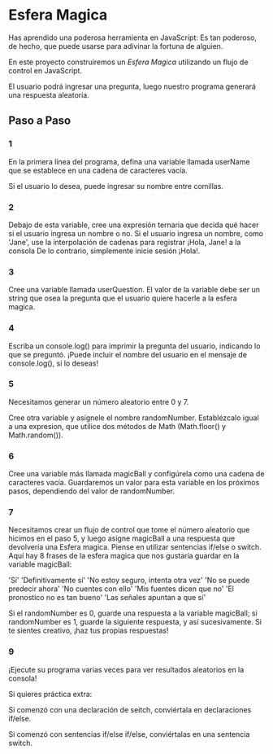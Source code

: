 # Esfera Magica

Has aprendido una poderosa herramienta en JavaScript: Es tan poderoso, de hecho, que puede usarse para adivinar la fortuna de alguien.

En este proyecto construiremos un *Esfera Magica* utilizando un flujo de control en JavaScript.

El usuario podrá ingresar una pregunta, luego nuestro programa generará una respuesta aleatoria.

## Paso a Paso

### 1 

En la primera línea del programa, defina una variable llamada userName que se establece en una cadena de caracteres vacía.

Si el usuario lo desea, puede ingresar su nombre entre comillas.

### 2

Debajo de esta variable, cree una expresión ternaria que decida qué hacer si el usuario ingresa un nombre o no. Si el usuario ingresa un nombre, como 'Jane', use la interpolación de cadenas para registrar ¡Hola, Jane! a la consola De lo contrario, simplemente inicie sesión ¡Hola!.

### 3

Cree una variable llamada userQuestion. El valor de la variable debe ser un string que osea la pregunta que el usuario quiere hacerle a la esfera magica.

### 4

Escriba un console.log() para imprimir la pregunta del usuario, indicando lo que se preguntó. ¡Puede incluir el nombre del usuario en el mensaje de console.log(), si lo deseas!

### 5

Necesitamos generar un número aleatorio entre 0 y 7.

Cree otra variable y asígnele el nombre randomNumber. Establézcalo igual a una expresion, que utilice dos métodos de Math (Math.floor() y Math.random()).

### 6

Cree una variable más llamada magicBall y configúrela como una cadena de caracteres vacía. Guardaremos un valor para esta variable en los próximos pasos, dependiendo del valor de randomNumber.

### 7

Necesitamos crear un flujo de control que tome el número aleatorio que hicimos en el paso 5, y luego asigne magicBall a una respuesta que devolvería una Esfera magica. Piense en utilizar sentencias if/else o switch. Aquí hay 8 frases de la esfera magica que nos gustaría guardar en la variable magicBall:

'Sí'
'Definitivamente sí'
'No estoy seguro, intenta otra vez'
'No se puede predecir ahora'
'No cuentes con ello'
'Mis fuentes dicen que no'
'El pronostico no es tan bueno'
'Las señales apuntan a que sí'

Si el randomNumber es 0, guarde una respuesta a la variable magicBall; si randomNumber es 1, guarde la siguiente respuesta, y así sucesivamente. Si te sientes creativo, ¡haz tus propias respuestas!

### 9

¡Ejecute su programa varias veces para ver resultados aleatorios en la consola!

Si quieres práctica extra:

Si comenzó con una declaración de seitch, conviértala en declaraciones if/else.

Si comenzó con sentencias if/else if/else, conviértalas en una sentencia switch.